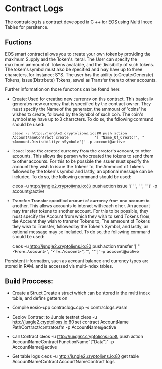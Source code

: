# Contract Logs
The contratolog is a contract developed in C ++ for EOS using Multi Index Tables for persitence.

## Fuctions 

EOS smart contract allows you to create your own token by providing the maximum Supply and the Token's literal.
The User can specify the maximum ammount of Tokens available, and the divisibility of such tokens. The token's symbol must also be specified and may have up to three characters, for instance; SYS.
The user has the ability to Create(Generate) Tokens, Issue(Distribute) Tokens, aswel as Transfer them to other accounts.

Further information on those functions can be found here:

 - Create: Used for creating new currency on this contract. 
	   This basically generates new currency that is specified by the contract owner. They must 
	   specify the Name of the generator, the ammount of 'coins' he wishes to create, followed 
 	   by the Symbol of such coin. The coin's symbol may have up to 3 characters.
	   To do so, the following command should be used:

	   cleos -u http://jungle2.cryptolions.io:80 push action AccountNameContract create 		   '[ "Name_Of_Creator", "<Ammount.Divisibility> <Symbol>"]' -p account@active

 - Issue: Issue the created currency from the creator's account, to other accounts. This allows the 		  person who created the tokens to send them to other accounts. For this to be possible the 
	  issuer must specify the account they wish to issue the Tokens to, the Ammount of Tokens 
	  followed by the token's symbol and lastly, an optional message can be included.
	  To do so, the following command should be used:

	  cleos -u http://jungle2.cryptolions.io:80 push action <contract> issue '[ "<Account>", 	 	  "<Ammount><Symbol>", "<Message>"]' -p account@active

 - Transfer: Transfer specified amount of currency from one account to another.
	     This allows accounts to interact with each other. An account may transfer tokens to 
	     another account. For this to be possible, they must specify the Account from which they 
	     wish to send Tokens from, the Account they wish to transfer Tokens to, The ammount of 
	     Tokens they wish to Transfer, followed by the Token's Symbol, and lastly, an optional 
	     message may be included.
	     To do so, the following command should be used:

	cleos -u http://jungle2.cryptolions.io:80 push action <Contract> transfer 		'[ "<From_Account>", "<To_Account>", "<Ammount><Symbol>", "<Message>" ]' -p 		  	   account@active

Persistent information, such as account balance and currency types are stored in RAM, and is accessed via multi-index tables.

## Build Proccess:
* Create a Struct
	Create a struct which can be stored in the multi index table, and define getters on 
* Compile
    eosio-cpp contraclogs.cpp -o contraclogs.wasm
* Deploy Contract to Jungle testnet 
    cleos -u http://jungle2.cryptolions.io:80 set contract AccountName PathContract/contratoufm -p AccountName@active
* Call Contract
    cleos -u http://jungle2.cryptolions.io:80 push action AccountNameContract FunctionName '["Data"]' -p AccountName@active

* Get table logs
    cleos -u http://jungle2.cryptolions.io:80 get table AccountNameContract AccountNameContract logs